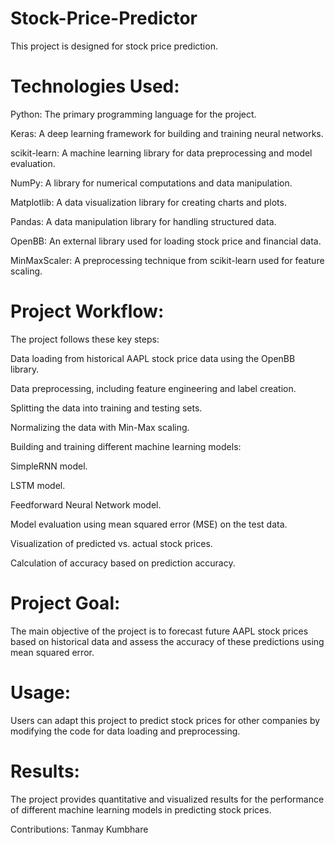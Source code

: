 # Stock-Price-Predictor

This project is designed for stock price prediction.


# Technologies Used:

Python: The primary programming language for the project.

Keras: A deep learning framework for building and training neural networks.

scikit-learn: A machine learning library for data preprocessing and model evaluation.

NumPy: A library for numerical computations and data manipulation.

Matplotlib: A data visualization library for creating charts and plots.

Pandas: A data manipulation library for handling structured data.

OpenBB: An external library used for loading stock price and financial data.

MinMaxScaler: A preprocessing technique from scikit-learn used for feature scaling.


# Project Workflow:


The project follows these key steps:

Data loading from historical AAPL stock price data using the OpenBB library.

Data preprocessing, including feature engineering and label creation.

Splitting the data into training and testing sets.

Normalizing the data with Min-Max scaling.

Building and training different machine learning models:

SimpleRNN model.

LSTM model.

Feedforward Neural Network model.

Model evaluation using mean squared error (MSE) on the test data.

Visualization of predicted vs. actual stock prices.

Calculation of accuracy based on prediction accuracy.


# Project Goal:

The main objective of the project is to forecast future AAPL stock prices based on historical data and assess the accuracy of these predictions using mean squared error.


# Usage:

Users can adapt this project to predict stock prices for other companies by modifying the code for data loading and preprocessing.


# Results:

The project provides quantitative and visualized results for the performance of different machine learning models in predicting stock prices.



Contributions: Tanmay Kumbhare

